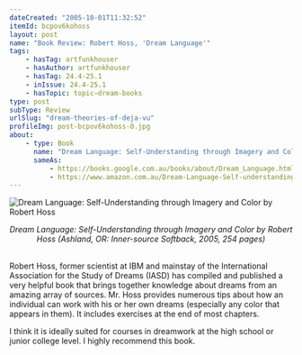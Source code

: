 ```yaml
---
dateCreated: "2005-10-01T11:32:52"
itemId: bcpov6kohoss
layout: post
name: "Book Review: Robert Hoss, 'Dream Language'"
tags:
    - hasTag: artfunkhouser
    - hasAuthor: artfunkhouser
    - hasTag: 24.4-25.1
    - inIssue: 24.4-25.1
    - hasTopic: topic~dream-books
type: post
subType: Review
urlSlug: "dream-theories-of-deja-vu"
profileImg: post-bcpov6kohoss-0.jpg
about:
    - type: Book
      name: "Dream Language: Self-Understanding through Imagery and Color by Robert Hoss"
      sameAs:
          - https://books.google.com.au/books/about/Dream_Language.html?id=0sD1PAAACAAJ
          - https://www.amazon.com.au/Dream-Language-Self-understanding-Through-Imagery/dp/0972520716
---
```


![Dream Language: Self-Understanding through Imagery and Color by Robert Hoss](../images/post-bcpov6kohoss-0.jpg)

<!--nopreview--><div style="text-align:center"><i>Dream Language: Self-Understanding through Imagery and Color by Robert Hoss (Ashland, OR: Inner-source Softback, 2005, 254 pages)</i></div><!--/nopreview-->
<br>

Robert Hoss, former scientist at IBM and mainstay of the International Association for the Study of Dreams (IASD) has compiled and published a very helpful book that brings together knowledge about dreams from an amazing array of sources. Mr. Hoss provides numerous tips about how an individual can work with his or her own dreams (especially any color that appears in them). It includes exercises at the end of most chapters.

I think it is ideally suited for courses in dreamwork at the high school or junior college level. I highly recommend this book.
